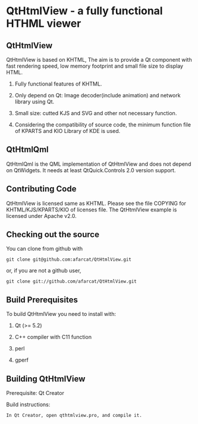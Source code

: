 # QtHtmlView - a fully functional HTHML viewer

## QtHtmlView

QtHtmlView is based on KHTML, The aim is to provide a Qt component with fast rendering speed, low memory footprint and small file size to display HTML.

1. Fully functional features of KHTML.

2. Only depend on Qt: Image decoder(include animation) and network library using Qt.

3. Small size: cutted KJS and SVG and other not necessary function.

4. Considering the compatibility of source code, the minimum function file of KPARTS and KIO Library of KDE is used.

## QtHtmlQml

QtHtmlQml is the QML implementation of QtHtmlView and does not depend on QtWidgets. It needs at least QtQuick.Controls 2.0 version support.

## Contributing Code

QtHtmlView is licensed same as KHTML. Please see the file COPYING for KHTML/KJS/KPARTS/KIO of licenses file.
The QtHtmlView example is licensed under Apache v2.0.

## Checking out the source

You can clone from github with

    git clone git@github.com:afarcat/QtHtmlView.git

or, if you are not a github user,

    git clone git://github.com/afarcat/QtHtmlView.git

## Build Prerequisites

To build QtHtmlView you need to install with:

1. Qt (>= 5.2)

2. C++ compiler with C11 function

3. perl

4. gperf

## Building QtHtmlView

Prerequisite: Qt Creator

Build instructions:

    In Qt Creator, open qthtmlview.pro, and compile it.
